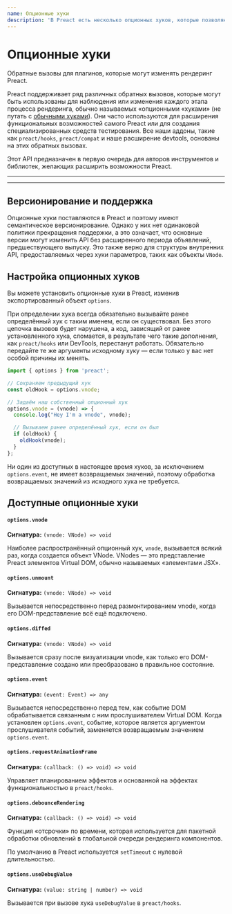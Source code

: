 ```yaml
---
name: Опционные хуки
description: 'В Preact есть несколько опционных хуков, которые позволяют прикреплять обратные вызовы к различным этапам процесса сравнения.'
---
```


# Опционные хуки

Обратные вызовы для плагинов, которые могут изменять рендеринг Preact.

Preact поддерживает ряд различных обратных вызовов, которые могут быть использованы для наблюдения или изменения каждого этапа процесса рендеринга, обычно называемых «опционными «хуками» (не путать с [обычными хуками](https://preactjs.com/guide/v10/hooks)). Они часто используются для расширения функциональных возможностей самого Preact или для создания специализированных средств тестирования. Все наши аддоны, такие как `preact/hooks`, `preact/compat` и наше расширение devtools, основаны на этих обратных вызовах.

Этот API предназначен в первую очередь для авторов инструментов и библиотек, желающих расширить возможности Preact.

---

<div><toc></toc></div>

---

## Версионирование и поддержка

Опционные хуки поставляются в Preact и поэтому имеют семантическое версионирование. Однако у них нет одинаковой политики прекращения поддержки, а это означает, что основные версии могут изменить API без расширенного периода объявлений, предшествующего выпуску. Это также верно для структуры внутренних API, предоставляемых через хуки параметров, таких как объекты `VNode`.

## Настройка опционных хуков

Вы можете установить опционные хуки в Preact, изменив экспортированный объект `options`.

При определении хука всегда обязательно вызывайте ранее определённый хук с таким именем, если он существовал. Без этого цепочка вызовов будет нарушена, а код, зависящий от ранее установленного хука, сломается, в результате чего такие дополнения, как `preact/hooks` или DevTools, перестанут работать. Обязательно передайте те же аргументы исходному хуку — если только у вас нет особой причины их менять.

```js
import { options } from 'preact';

// Сохраняем предыдущий хук
const oldHook = options.vnode;

// Задаём наш собственный опционный хук
options.vnode = (vnode) => {
  console.log("Hey I'm a vnode", vnode);

  // Вызываем ранее определённый хук, если он был
  if (oldHook) {
    oldHook(vnode);
  }
};
```

Ни один из доступных в настоящее время хуков, за исключением `options.event`, не имеет возвращаемых значений, поэтому обработка возвращаемых значений из исходного хука не требуется.

## Доступные опционные хуки

#### `options.vnode`

**Сигнатура:** `(vnode: VNode) => void`

Наиболее распространённый опционный хук, `vnode`, вызывается всякий раз, когда создается объект VNode. VNodes — это представление Preact элементов Virtual DOM, обычно называемых «элементами JSX».

#### `options.unmount`

**Сигнатура:** `(vnode: VNode) => void`

Вызывается непосредственно перед размонтированием vnode, когда его DOM-представление всё ещё подключено.

#### `options.diffed`

**Сигнатура:** `(vnode: VNode) => void`

Вызывается сразу после визуализации vnode, как только его DOM-представление создано или преобразовано в правильное состояние.

#### `options.event`

**Сигнатура:** `(event: Event) => any`

Вызывается непосредственно перед тем, как событие DOM обрабатывается связанным с ним прослушивателем Virtual DOM. Когда установлен `options.event`, событие, которое является аргументом прослушивателя событий, заменяется возвращаемым значением `options.event`.

#### `options.requestAnimationFrame`

**Сигнатура:** `(callback: () => void) => void`

Управляет планированием эффектов и основанной на эффектах функциональностью в `preact/hooks`.

#### `options.debounceRendering`

**Сигнатура:** `(callback: () => void) => void`

Функция «отсрочки» по времени, которая используется для пакетной обработки обновлений в глобальной очереди рендеринга компонентов.

По умолчанию в Preact используется `setTimeout` с нулевой длительностью.

#### `options.useDebugValue`

**Сигнатура:** `(value: string | number) => void`

Вызывается при вызове хука `useDebugValue` в `preact/hooks`.
